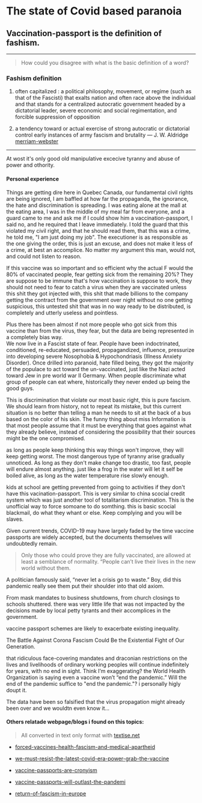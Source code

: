 # The state of Covid based paranoia 

## Vaccination-passport is the definition of __fashism__. 

---
> How could you disagree with what is the basic definition of a word?

### __Fashism__ definition

1. often capitalized : a political philosophy, movement, or regime (such as that of the Fascisti) that exalts nation and often race above the individual and that stands for a centralized autocratic government headed by a dictatorial leader, severe economic and social regimentation, and forcible suppression of opposition

2. a tendency toward or actual exercise of strong autocratic or dictatorial control
early instances of army fascism and brutality
— J. W. Aldridge
[merriam-webster](https://www.merriam-webster.com/dictionary/fascism)
---

At wost it's only good old manipulative excecive tyranny and abuse of power and othority.

#### Personal experience

Things are getting dire here in Quebec Canada, 
our fundamental civil rights are being ignored, I am baffled at how far the propaganda, the ignorance, 
the hate and discrimination is spreading. 
I was eating alone at the mall at the eating area, I was in the middle of my meal far from everyone, 
and a guard came to me and ask me if I could show him a vaccination-passport, 
I said no, and he required that I leave immediately. I told the guard that this violated my civil right,
and that he should read them, that this was a crime, he told me, 
"I am just doing my job".
The executioner is as responsible as the one giving the order, 
this is just an excuse, and does not make it less of a crime,
at best an accomplice. No matter my argument this man, would not, and could not listen to reason.

If this vaccine was so important and so efficient why the actual F would the 80% of vaccinated people,
fear getting sick from the remaining 20%?
They are suppose to be immune that's how vaccination is suppose to work,
they should not need to fear to catch a virus when they are vaccinated unless this shit they got injected with,
this shit that made billions to the company getting the contract from the government over night without no one getting suspicious, 
this untested shit that was in no way ready to be distributed, is completely and utterly useless and pointless.

Plus there has been almost if not more people who got sick from this vaccine than from the virus, they fear, 
but the data are being represented in a completely bias way.   
We now live in a Fascist state of fear. People have been 
indoctrinated, conditioned, re-educated, persuaded, propagandized, influence, pressurize into developing severe 
Nosophobia & Hypochondriasis (Illness Anxiety Disorder).
Once drilled into paranoid, hate filled being, they got the majority of the populace to act toward the un-vaccinated, 
just like the Nazi acted toward Jew in pre world war II Germany. When people discriminate what group of people can eat where, 
historically they never ended up being the good guys.

This is discrimination that violate our most basic right, this is pure fascism. We should learn from history, 
not to repeat its mistake,
but this current situation is no better than telling a man he needs to sit at the back of a bus based on the color of his skin.
The funny thing about miss Information is that most people assume that it must be everything that goes against what they already believe, instead of considering the possibility that their sources might be the one compromised.

as long as people keep thinking this way things won't improve, they will keep getting worst.
The most dangerous type of tyranny arise gradually unnoticed. As long as they don't make change too drastic, too fast, people will endure almost anything.
just like a frog in the water will let it self be boiled alive, as long as the water temperature rise slowly enough.

kids at school are getting prevented from going to activities if they don't have this vacination-passport. This is very similar to china scocial credit system which was just another tool of totalitarism discrimination.
This is the unofficial way to force somoane to do somthing. this is basic scocial blackmail, do what they whant or else.
Keep complying and you will be slaves.

Given current trends, COVID-19 may have largely faded by the time vaccine passports are widely accepted, but the documents themselves will undoubtedly remain.

> Only those who could prove they are fully vaccinated, are allowed at least a semblance of normality.
“People can’t live their lives in the new world without them.

A politician famously said, “never let a crisis go to waste.”  Boy, did this pandemic really see them put their shoulder into that old axiom.

From mask mandates to business shutdowns, from church closings to schools shuttered.  there was very little life that was not impacted by the decisions made by local petty tyrants and their accomplices in the government.

vaccine passport schemes are likely to exacerbate existing inequality.

The Battle Against Corona Fascism Could Be the Existential Fight of Our Generation.

that ridiculous face-covering mandates and draconian restrictions on the lives and livelihoods of ordinary working peoples will continue indefinitely for years, with no end in sight. Think I’m exaggerating? the World Health Organization is saying even a vaccine won’t “end the pandemic.”
Will the end of the pandemic suffice to "end the pandemic."? i personally higly doupt it. 

The data have been so falsified that the virus propagation might already been over and we wouldtn even know it...


#### Others relatade webpage/blogs i found on this topics:
> All converted in text only format with [textise.net](https://www.textise.net/)

- [forced-vaccines-health-fascism-and-medical-apartheid](https://www.textise.net/showText.aspx?strURL=https%253A//billmuehlenberg.com/2021/06/09/forced-vaccines-health-fascism-and-medical-apartheid/#content)

- [we-must-resist-the-latest-covid-era-power-grab-the-vaccine](https://www.textise.net/showText.aspx?strURL=https%253A//thehill.com/blogs/congress-blog/healthcare/546412-we-must-resist-the-latest-covid-era-power-grab-the-vaccine#main-content)

- [vaccine-passports-are-cronyism](https://www.textise.net/showText.aspx?strURL=https%253A//www.aier.org/article/vaccine-passports-are-cronyism/)

- [vaccine-passports-will-outlast-the-pandemi](https://www.textise.net/showText.aspx?strURL=https%253A//reason.com/2021/05/12/vaccine-passports-will-outlast-the-pandemic/)

- [return-of-fascism-in-europe](https://www.textise.net/showText.aspx?strURL=https%253A//rforresistance.wordpress.com/2021/05/01/depopulation-by-injection-the-return-of-fascism-in-europe-and-agenda-2030/#content)

